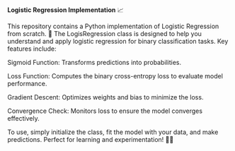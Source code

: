 **Logistic Regression Implementation** 📈

This repository contains a Python implementation of Logistic Regression from scratch. 🚀 The LogisRegression class is designed to help you understand and apply logistic regression for binary classification tasks. Key features include:

Sigmoid Function: Transforms predictions into probabilities.

Loss Function: Computes the binary cross-entropy loss to evaluate model performance.

Gradient Descent: Optimizes weights and bias to minimize the loss.

Convergence Check: Monitors loss to ensure the model converges effectively.

To use, simply initialize the class, fit the model with your data, and make predictions. Perfect for learning and experimentation! 🧠✨
